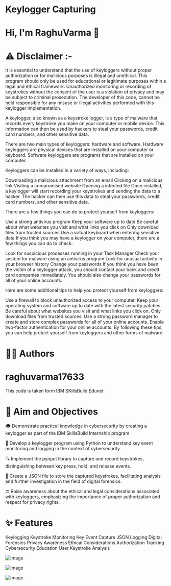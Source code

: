 # Keylogger Capturing

# Hi, I'm RaghuVarma 👋

# ⚠️ Disclaimer :-

It is essential to understand that the use of keyloggers without proper authorization or for malicious purposes is illegal and unethical. This program should only be used for educational or legitimate purposes within a legal and ethical framework. Unauthorized monitoring or recording of keystrokes without the consent of the user is a violation of privacy and may be subject to criminal prosecution. The developer of this code, cannot be held responsible for any misuse or illegal activities performed with this keylogger implementation.








A keylogger, also known as a keystroke logger, is a type of malware that records every keystroke you make on your computer or mobile device. This information can then be used by hackers to steal your passwords, credit card numbers, and other sensitive data.

There are two main types of keyloggers: hardware and software. Hardware keyloggers are physical devices that are installed on your computer or keyboard. Software keyloggers are programs that are installed on your computer.

Keyloggers can be installed in a variety of ways, including:

Downloading a malicious attachment from an email
Clicking on a malicious link
Visiting a compromised website
Opening a infected file
Once installed, a keylogger will start recording your keystrokes and sending the data to a hacker. The hacker can then use this data to steal your passwords, credit card numbers, and other sensitive data.

There are a few things you can do to protect yourself from keyloggers:

Use a strong antivirus program
Keep your software up to date
Be careful about what websites you visit and what links you click on
Only download files from trusted sources
Use a virtual keyboard when entering sensitive data
If you think you may have a keylogger on your computer, there are a few things you can do to check:

Look for suspicious processes running in your Task Manager
Check your system for malware using an antivirus program
Look for unusual activity in your browser history
Change your passwords
If you think you have been the victim of a keylogger attack, you should contact your bank and credit card companies immediately. You should also change your passwords for all of your online accounts.

Here are some additional tips to help you protect yourself from keyloggers:

Use a firewall to block unauthorized access to your computer.
Keep your operating system and software up to date with the latest security patches.
Be careful about what websites you visit and what links you click on.
Only download files from trusted sources.
Use a strong password manager to create and store complex passwords for all of your online accounts.
Enable two-factor authentication for your online accounts.
By following these tips, you can help protect yourself from keyloggers and other forms of malware.






# 👩‍💻 Authors

# raghuvarma17633

This code is taken form IBM SKillsBuild Edunet









# 🎯 Aim and Objectives

🎓 Demonstrate practical knowledge in cybersecurity by creating a keylogger as part of the IBM SkillsBuild Internship program.

🚀 Develop a keylogger program using Python to understand key event monitoring and logging in the context of cybersecurity.

🔍 Implement the pynput library to capture and record keystrokes, distinguishing between key press, hold, and release events.

💾 Create a JSON file to store the captured keystrokes, facilitating analysis and further investigation in the field of digital forensics.

⚖️ Raise awareness about the ethical and legal considerations associated with keyloggers, emphasizing the importance of proper authorization and respect for privacy rights.

# ✨ Features

Keylogging
Keystroke Monitoring
Key Event Capture
JSON Logging
Digital Forensics
Privacy Awareness
Ethical Considerations
Authorization Tracking
Cybersecurity Education
User Keystroke Analysis








![image](https://github.com/raghuvarm17633/KeyloggerCapturing/assets/137690672/72d35867-f2ef-4ab3-bb80-8c92abc6ed9d)





![image](https://github.com/raghuvarm17633/KeyloggerCapturing/assets/137690672/15a55317-e24e-43a4-920c-e209f8d22a5a)





![image](https://github.com/raghuvarm17633/KeyloggerCapturing/assets/137690672/5bf45d74-708b-4574-8b84-168aad7e4103)

